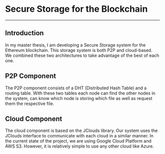 # Secure Storage for the Blockchain
---

## Introduction

In my master thesis, I am developing a Secure Storage system for the Ethereum blockchain. This storage system is both P2P and cloud-based.
We combined these two architectures to take advantage of the best of each one. 

## P2P Component

The P2P component consists of a DHT (Distributed Hash Table) and a routing table. With these two tables each node can find the other nodes in the system, can know which node is storing which file as well as request them the respective file.

## Cloud Component

The cloud component is based on the JClouds library. Our system uses the JClouds interface to communicate with each cloud in a similar manner. In the current state of the project, we are using Google Cloud Platform and AWS S3. However, it is relatively simple to use any other cloud like Azure.
